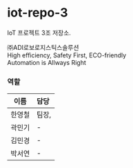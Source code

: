 # iot-repo-3
IoT 프로젝트 3조 저장소. 

㈜ADI로보로지스틱스솔루션\
High efficiency, Safety First, ECO-friendly\
Automation is Allways Right


### 역할
|이름|담당|
|:---:|:---|
|한영철|팀장,|
|곽민기|-|
|김민경|-|
|박서연|-|

